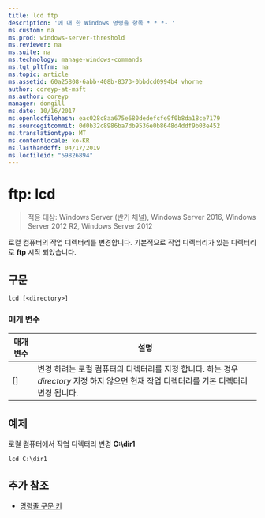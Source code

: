 ```yaml
---
title: lcd ftp
description: '에 대 한 Windows 명령을 항목 * * *- '
ms.custom: na
ms.prod: windows-server-threshold
ms.reviewer: na
ms.suite: na
ms.technology: manage-windows-commands
ms.tgt_pltfrm: na
ms.topic: article
ms.assetid: 60a25808-6abb-408b-8373-0bbdcd0994b4 vhorne
author: coreyp-at-msft
ms.author: coreyp
manager: dongill
ms.date: 10/16/2017
ms.openlocfilehash: eac028c8aa675e680dedefcfe9f0b8da18ce7179
ms.sourcegitcommit: 0d0b32c8986ba7db9536e0b8648d4ddf9b03e452
ms.translationtype: MT
ms.contentlocale: ko-KR
ms.lasthandoff: 04/17/2019
ms.locfileid: "59826894"
---
```

# <a name="ftp-lcd"></a>ftp: lcd

>적용 대상: Windows Server (반기 채널), Windows Server 2016, Windows Server 2012 R2, Windows Server 2012

로컬 컴퓨터의 작업 디렉터리를 변경합니다. 기본적으로 작업 디렉터리가 있는 디렉터리로 **ftp** 시작 되었습니다.   
## <a name="syntax"></a>구문  
```  
lcd [<directory>]  
```  
### <a name="parameters"></a>매개 변수  
|매개 변수|설명|  
|-------|--------|  
|[<directory>]|변경 하려는 로컬 컴퓨터의 디렉터리를 지정 합니다. 하는 경우 *directory* 지정 하지 않으면 현재 작업 디렉터리를 기본 디렉터리 변경 됩니다.|  
## <a name="BKMK_Examples"></a>예제  
로컬 컴퓨터에서 작업 디렉터리 변경 **C:\dir1**  
```  
lcd C:\dir1  
```  
## <a name="additional-references"></a>추가 참조  
-   [명령줄 구문 키](command-line-syntax-key.md)  
